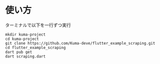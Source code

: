 # 使い方
ターミナルで以下を一行ずつ実行
```
mkdir kuma-project
cd kuma-project
git clone https://github.com/Kuma-deve/flutter_example_scraping.git
cd flutter_example_scraping
dart pub get
dart scraping.dart
```

